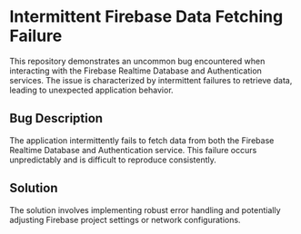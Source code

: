 # Intermittent Firebase Data Fetching Failure

This repository demonstrates an uncommon bug encountered when interacting with the Firebase Realtime Database and Authentication services.  The issue is characterized by intermittent failures to retrieve data, leading to unexpected application behavior.

## Bug Description
The application intermittently fails to fetch data from both the Firebase Realtime Database and Authentication service.  This failure occurs unpredictably and is difficult to reproduce consistently.

## Solution
The solution involves implementing robust error handling and potentially adjusting Firebase project settings or network configurations.